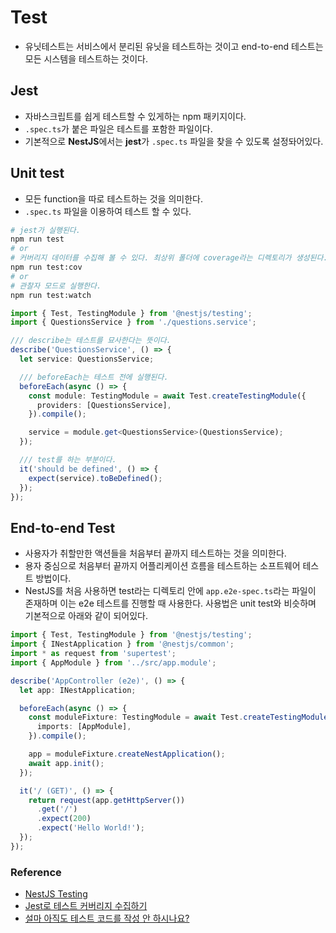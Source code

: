 # Test

- 유닛테스트는 서비스에서 분리된 유닛을 테스트하는 것이고 end-to-end 테스트는 모든 시스템을 테스트하는 것이다.

## Jest
- 자바스크립트를 쉽게 테스트할 수 있게하는 npm 패키지이다.
- `.spec.ts`가 붙은 파일은 테스트를 포함한 파일이다.
- 기본적으로 **NestJS**에서는 **jest**가 `.spec.ts` 파일을 찾을 수 있도록 설정돠어있다.

## Unit test
- 모든 function을 따로 테스트하는 것을 의미한다.
- `.spec.ts` 파일을 이용하여 테스트 할 수 있다.

```bash
# jest가 실행된다.
npm run test
# or
# 커버리지 데이터를 수집해 볼 수 있다. 최상위 폴더에 coverage라는 디렉토리가 생성된다.
npm run test:cov
# or
# 관찰자 모드로 실행한다.
npm run test:watch
```

```typescript
import { Test, TestingModule } from '@nestjs/testing';
import { QuestionsService } from './questions.service';

/// describe는 테스트를 묘사한다는 뜻이다.
describe('QuestionsService', () => {
  let service: QuestionsService;

  /// beforeEach는 테스트 전에 실행된다.
  beforeEach(async () => {
    const module: TestingModule = await Test.createTestingModule({
      providers: [QuestionsService],
    }).compile();

    service = module.get<QuestionsService>(QuestionsService);
  });

  /// test를 하는 부분이다.
  it('should be defined', () => {
    expect(service).toBeDefined();
  });
});
```

## End-to-end Test
- 사용자가 취할만한 액션들을 처음부터 끝까지 테스트하는 것을 의미한다.
- 용자 중심으로 처음부터 끝까지 어플리케이션 흐름을 테스트하는 소프트웨어 테스트 방법이다.
- NestJS를 처음 사용하면 test라는 디렉토리 안에 `app.e2e-spec.ts`라는 파일이 존재하며 이는 e2e 테스트를 진행할 때 사용한다. 사용법은 unit test와 비슷하며 기본적으로 아래와 같이 되어있다.

```typescript
import { Test, TestingModule } from '@nestjs/testing';
import { INestApplication } from '@nestjs/common';
import * as request from 'supertest';
import { AppModule } from '../src/app.module';

describe('AppController (e2e)', () => {
  let app: INestApplication;

  beforeEach(async () => {
    const moduleFixture: TestingModule = await Test.createTestingModule({
      imports: [AppModule],
    }).compile();

    app = moduleFixture.createNestApplication();
    await app.init();
  });

  it('/ (GET)', () => {
    return request(app.getHttpServer())
      .get('/')
      .expect(200)
      .expect('Hello World!');
  });
});
```

### Reference
- [NestJS Testing](https://velog.io/@1yongs_/NestJS-Testing-Jest)
- [Jest로 테스트 커버리지 수집하기](https://www.daleseo.com/jest-coverage/)
- [설마 아직도 테스트 코드를 작성 안 하시나요?](https://ssowonny.medium.com/%EC%84%A4%EB%A7%88-%EC%95%84%EC%A7%81%EB%8F%84-%ED%85%8C%EC%8A%A4%ED%8A%B8-%EC%BD%94%EB%93%9C%EB%A5%BC-%EC%9E%91%EC%84%B1-%EC%95%88-%ED%95%98%EC%8B%9C%EB%82%98%EC%9A%94-b54ec61ef91a)